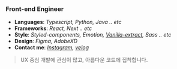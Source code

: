 ### Front-end Engineer

* **Languages**: _Typescript, Python, Java .. etc_
* **Frameworks**: _React, Next .. etc_
* **Style**: _Styled-components, Emotion, [Vanilla-extract](https://velog.io/@goolgae/vanilla-extract), Sass .. etc_
* **Design**: _Figma, AdobeXD_
* **Contact me**: _[Instagram](https://www.instagram.com/su_un_woo/), [velog](https://velog.io/@goolgae)_

> UX 중심 개발에 관심이 많고, 아름다운 코드에 집착합니다.
